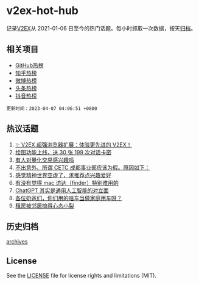 # v2ex-hot-hub

 记录[V2EX](https://www.v2ex.com/)从 2021-01-06 日至今的热门话题。每小时抓取一次数据，按天[归档](archives)。
 
 ## 相关项目

- [GitHub热榜](https://github.com/lonnyzhang423/github-hot-hub)
- [知乎热榜](https://github.com/lonnyzhang423/zhihu-hot-hub)
- [微博热榜](https://github.com/lonnyzhang423/weibo-hot-hub)
- [头条热榜](https://github.com/lonnyzhang423/toutiao-hot-hub)
- [抖音热榜](https://github.com/lonnyzhang423/douyin-hot-hub)


 `更新时间：2023-04-07 04:06:51 +0800`

## 热议话题

1. [✨ V2EX 超强浏览器扩展：体验更先进的 V2EX！](https://www.v2ex.com/t/930155)
1. [绘图功能上线，送 30 张 199 次对话卡密](https://www.v2ex.com/t/930125)
1. [有人对量化交易感兴趣吗](https://www.v2ex.com/t/930302)
1. [不出意外、所谓 CETC 成都事业部应该为假。原因如下：](https://www.v2ex.com/t/930215)
1. [感觉精神世界空虚了，求推荐点兴趣爱好](https://www.v2ex.com/t/930191)
1. [有没有觉得 mac 访达（finder）特别难用的](https://www.v2ex.com/t/930250)
1. [ChatGPT 其实是通用人工智能的对立面](https://www.v2ex.com/t/930154)
1. [各位奶爸们，你们用的啥车当做家庭用车呀？](https://www.v2ex.com/t/930129)
1. [租房被邻居搞得心态小裂](https://www.v2ex.com/t/930348)

## 历史归档

[archives](archives)

## License

See the [LICENSE](LICENSE) file for license rights and limitations (MIT).
